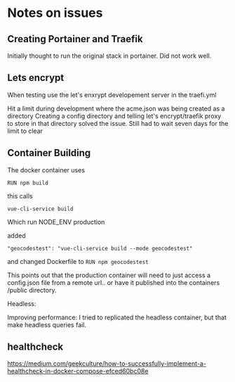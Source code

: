 # Notes on issues

## Creating Portainer and Traefik
 Initially thought to run the original stack in portainer.
 Did not work well. 
 
## Lets encrypt
When testing use the let's enxrypt developement server in the traefi.yml

Hit a limit during development where the acme.json was being created as a directory
Creating a config directory and telling let's encrypt/traefik proxy to store in that 
directory solved the issue. Still had to wait seven days for the limit to clear

## Container Building 
The docker container uses

`RUN npm build`

this calls

`vue-cli-service build`

Which run NODE_ENV production

added

`"geocodestest": "vue-cli-service build --mode geocodestest"`

and changed Dockerfile to
`RUN npm geocodestest`

This points out that the production container will need to just access a config.json 
file from a remote url.. or have it published into the containers
/public directory.

Headless:

Improving performance: 
I tried to replicated the headless container, but that make headless queries fail.

## healthcheck

https://medium.com/geekculture/how-to-successfully-implement-a-healthcheck-in-docker-compose-efced60bc08e
